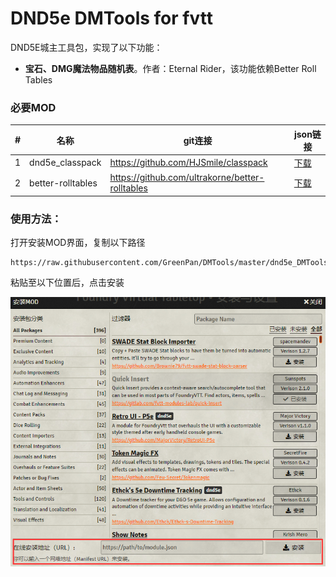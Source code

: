 # DND5e DMTools for fvtt

DND5E城主工具包，实现了以下功能：
- **宝石、DMG魔法物品随机表**。作者：Eternal Rider，该功能依赖Better Roll Tables


### 必要MOD
|#|名称|git连接|json链接
|---|----|-----|-----|
|1|dnd5e_classpack|https://github.com/HJSmile/classpack|[下载](https://raw.githubusercontent.com/HJSmile/classpack/master/dnd5e_classpack/module.json "右键复制链接")|
|2|better-rolltables|https://github.com/ultrakorne/better-rolltables|[下载](https://raw.githubusercontent.com/ultrakorne/better-rolltables/v1.5.1/module.json "右键复制链接")|


### 使用方法：  
打开安装MOD界面，复制以下路径

    https://raw.githubusercontent.com/GreenPan/DMTools/master/dnd5e_DMTools/module.json

粘贴至以下位置后，点击安装

![MODPanel](./dnd5e_DMTools/image/MODPanel.png)